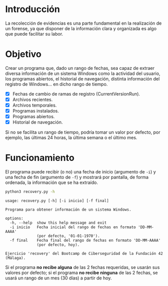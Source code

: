# Introducción

La recolección de evidencias es una parte fundamental en la realización de un forense, ya que disponer de la información
clara y organizada es algo que puede facilitar su labor.

# Objetivo

Crear un programa que, dado un rango de fechas, sea capaz de extraer diversa información de un sistema Windows como la
actividad del usuario, los programas abiertos, el historial de navegación, distinta información del registro de Windows...
en dicho rango de tiempo.

- [x] Fechas de cambio de ramas de registro (CurrentVersionRun).
- [x] Archivos recientes.
- [x] Archivos temporales.
- [x] Programas instalados.
- [x] Programas abiertos.
- [x] Historial de navegación.

Si no se facilita un rango de tiempo, podría tomar un valor por defecto, por ejemplo, las últimas 24 horas, la última
semana o el último mes.


# Funcionamiento

El programa puede recibir (o no) una fecha de inicio (argumento de `-i`) y una fecha de fin (argumento de `-f`) y
mostrará por pantalla, de forma ordenada, la información que se ha extraído.

```bash
python3 recovery.py -h
```
```
usage: recovery.py [-h] [-i inicio] [-f final]

Programa para obtener información de un sistema Windows.

options:
  -h, --help  show this help message and exit
  -i inicio   Fecha inicial del rango de fechas en formato 'DD-MM-AAAA'
              (por defecto, '01-01-1970').
  -f final    Fecha final del rango de fechas en formato 'DD-MM-AAAA'
              (por defecto, hoy).

Ejercicio 'recovery' del Bootcamp de Ciberseguridad de la Fundación 42 (Málaga).
```

Si el programa **no recibe alguna** de las 2 fechas requeridas, se usarán sus valores por defecto; si el programa **no
recibe ninguna** de las 2 fechas, se usará un rango de un mes (30 días) a partir de hoy.
